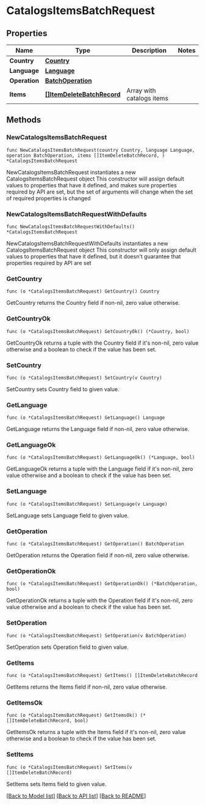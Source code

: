 # CatalogsItemsBatchRequest

## Properties

Name | Type | Description | Notes
------------ | ------------- | ------------- | -------------
**Country** | [**Country**](Country.md) |  | 
**Language** | [**Language**](Language.md) |  | 
**Operation** | [**BatchOperation**](BatchOperation.md) |  | 
**Items** | [**[]ItemDeleteBatchRecord**](ItemDeleteBatchRecord.md) | Array with catalogs items | 

## Methods

### NewCatalogsItemsBatchRequest

`func NewCatalogsItemsBatchRequest(country Country, language Language, operation BatchOperation, items []ItemDeleteBatchRecord, ) *CatalogsItemsBatchRequest`

NewCatalogsItemsBatchRequest instantiates a new CatalogsItemsBatchRequest object
This constructor will assign default values to properties that have it defined,
and makes sure properties required by API are set, but the set of arguments
will change when the set of required properties is changed

### NewCatalogsItemsBatchRequestWithDefaults

`func NewCatalogsItemsBatchRequestWithDefaults() *CatalogsItemsBatchRequest`

NewCatalogsItemsBatchRequestWithDefaults instantiates a new CatalogsItemsBatchRequest object
This constructor will only assign default values to properties that have it defined,
but it doesn't guarantee that properties required by API are set

### GetCountry

`func (o *CatalogsItemsBatchRequest) GetCountry() Country`

GetCountry returns the Country field if non-nil, zero value otherwise.

### GetCountryOk

`func (o *CatalogsItemsBatchRequest) GetCountryOk() (*Country, bool)`

GetCountryOk returns a tuple with the Country field if it's non-nil, zero value otherwise
and a boolean to check if the value has been set.

### SetCountry

`func (o *CatalogsItemsBatchRequest) SetCountry(v Country)`

SetCountry sets Country field to given value.


### GetLanguage

`func (o *CatalogsItemsBatchRequest) GetLanguage() Language`

GetLanguage returns the Language field if non-nil, zero value otherwise.

### GetLanguageOk

`func (o *CatalogsItemsBatchRequest) GetLanguageOk() (*Language, bool)`

GetLanguageOk returns a tuple with the Language field if it's non-nil, zero value otherwise
and a boolean to check if the value has been set.

### SetLanguage

`func (o *CatalogsItemsBatchRequest) SetLanguage(v Language)`

SetLanguage sets Language field to given value.


### GetOperation

`func (o *CatalogsItemsBatchRequest) GetOperation() BatchOperation`

GetOperation returns the Operation field if non-nil, zero value otherwise.

### GetOperationOk

`func (o *CatalogsItemsBatchRequest) GetOperationOk() (*BatchOperation, bool)`

GetOperationOk returns a tuple with the Operation field if it's non-nil, zero value otherwise
and a boolean to check if the value has been set.

### SetOperation

`func (o *CatalogsItemsBatchRequest) SetOperation(v BatchOperation)`

SetOperation sets Operation field to given value.


### GetItems

`func (o *CatalogsItemsBatchRequest) GetItems() []ItemDeleteBatchRecord`

GetItems returns the Items field if non-nil, zero value otherwise.

### GetItemsOk

`func (o *CatalogsItemsBatchRequest) GetItemsOk() (*[]ItemDeleteBatchRecord, bool)`

GetItemsOk returns a tuple with the Items field if it's non-nil, zero value otherwise
and a boolean to check if the value has been set.

### SetItems

`func (o *CatalogsItemsBatchRequest) SetItems(v []ItemDeleteBatchRecord)`

SetItems sets Items field to given value.



[[Back to Model list]](../README.md#documentation-for-models) [[Back to API list]](../README.md#documentation-for-api-endpoints) [[Back to README]](../README.md)


